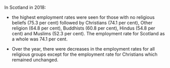 
In Scotland in 2018:

*	the highest employment rates were seen for those with no religious beliefs (75.3 per cent) followed by Christians (74.1 per cent), Other religion (64.8 per cent), Buddhists (60.8 per cent), Hindus (54.8 per cent) and Muslims (52.3 per cent).  The employment rate for Scotland as a whole was 74.1 per cent.

*	Over the year, there were decreases in the employment rates for all religious groups except for the employment rate for Christians which remained unchanged. 

